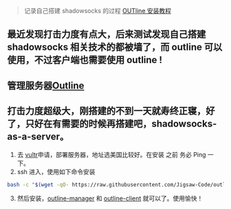 > 记录自己搭建 shadowsocks 的过程
> [OUTline 安装教程](https://soragui.com/手动实现-shadowsocks-as-a-service/)

## 最近发现打击力度有点大，后来测试发现自己搭建 shadowsocks 相关技术的都被墙了，而 outline 可以使用，不过客户端也需要使用 outline !

## 管理服务器[Outline](https://github.com/Jigsaw-Code/outline-server)

## 打击力度超级大，刚搭建的不到一天就寿终正寝，好了，只好在有需要的时候再搭建吧，shadowsocks-as-a-server。

1. 去 [vultr](https://www.vultr.com/?ref=7513206)申请，部署服务器，地址选美国比较好。在安装 之前 务必 Ping 一下。
2. ssh 进入，使用如下命令安装 
```bash
bash -c "$(wget -qO- https://raw.githubusercontent.com/Jigsaw-Code/outline-server/master/src/server_manager/install_scripts/install_server.sh)"
```
3. 然后安装，[outline-manager](https://github.com/Jigsaw-Code/outline-server/tree/master/src/server_manager) 和 [outline-client](https://github.com/Jigsaw-Code/outline-client) 就可以了。使用愉快！
